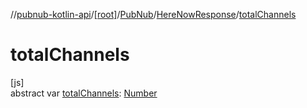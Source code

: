 //[pubnub-kotlin-api](../../../../index.md)/[[root]](../../index.md)/[PubNub](../index.md)/[HereNowResponse](index.md)/[totalChannels](total-channels.md)

# totalChannels

[js]\
abstract var [totalChannels](total-channels.md): [Number](https://kotlinlang.org/api/latest/jvm/stdlib/kotlin-stdlib/kotlin/-number/index.html)
